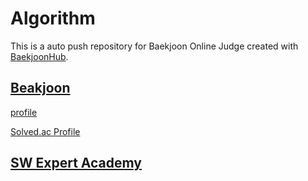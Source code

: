 # Algorithm
This is a auto push repository for Baekjoon Online Judge created with [BaekjoonHub](https://github.com/BaekjoonHub/BaekjoonHub).

## [Beakjoon](https://www.acmicpc.net/)
[profile](https://www.acmicpc.net/user/kookjd7759)

[Solved.ac Profile](https://solved.ac/profile/kookjd7759)

## [SW Expert Academy](https://swexpertacademy.com/main/userpage/userInformation.do#)
